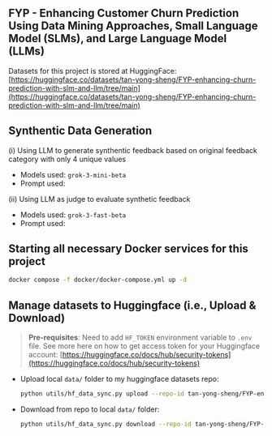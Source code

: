 ## FYP - Enhancing Customer Churn Prediction Using Data Mining Approaches, Small Language Model (SLMs), and Large Language Model (LLMs)

Datasets for this project is stored at HuggingFace: [https://huggingface.co/datasets/tan-yong-sheng/FYP-enhancing-churn-prediction-with-slm-and-llm/tree/main](https://huggingface.co/datasets/tan-yong-sheng/FYP-enhancing-churn-prediction-with-slm-and-llm/tree/main)


## Synthentic Data Generation

(i) Using LLM to generate synthentic feedback based on original feedback category with only 4 unique values

- Models used: `grok-3-mini-beta`
- Prompt used: 



(ii) Using LLM as judge to evaluate synthetic feedback

- Models used: `grok-3-fast-beta`
- Prompt used: 


## Starting all necessary Docker services for this project

```bash
docker compose -f docker/docker-compose.yml up -d
```


## Manage datasets to Huggingface (i.e., Upload & Download)

> **Pre-requisites**: Need to add `HF_TOKEN` environment variable to `.env` file. See more here on how to get access token for your Huggingface account: [https://huggingface.co/docs/hub/security-tokens](https://huggingface.co/docs/hub/security-tokens)

- Upload local `data/` folder to my huggingface datasets repo:
  
  ```bash
  python utils/hf_data_sync.py upload --repo-id tan-yong-sheng/FYP-enhancing-churn-prediction-with-slm-and-llm --local-path data --verbose
  ```

- Download from repo to local `data/` folder:
  
  ```bash
  python utils/hf_data_sync.py download --repo-id tan-yong-sheng/FYP-enhancing-churn-prediction-with-slm-and-llm --local-path data --verbose
  ```
